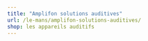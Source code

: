 ```yaml
---
title: "Amplifon solutions auditives"
url: /le-mans/amplifon-solutions-auditives/
shop: les appareils auditifs
---
```

